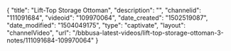 {
    "title": "Lift-Top Storage Ottoman",
    "description": "",
    "channelid": "111091684",
    "videoid": "109970064",
    "date_created": "1502519087",
    "date_modified": "1504049175",
    "type": "captivate",
    "layout": "channelVideo",
    "url": "\/bbbusa-latest-videos\/lift-top-storage-ottoman-3-notes\/111091684-109970064"
}